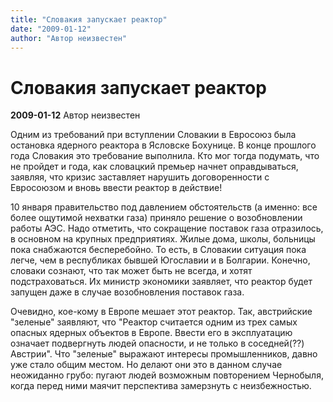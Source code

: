 ```yaml
---
title: "Словакия запускает реактор"
date: "2009-01-12"
author: "Автор неизвестен"
---
```


# Словакия запускает реактор

**2009-01-12** Автор неизвестен

Одним из требований при вступлении Словакии в Евросоюз была остановка ядерного реактора в Ясловске Бохунице. В конце прошлого года Словакия это требование выполнила. Кто мог тогда подумать, что не пройдет и года, как словацкий премьер начнет оправдываться, заявляя, что кризис заставляет нарушить договоренности с Евросоюзом и вновь ввести реактор в действие!

10 января правительство под давлением обстоятельств (а именно: все более ощутимой нехватки газа) приняло решение о возобновлении работы АЭС. Надо отметить, что сокращение поставок газа отразилось, в основном на крупных предприятиях. Жилые дома, школы, больницы пока снабжаются бесперебойно. То есть, в Словакии ситуация пока легче, чем в республиках бывшей Югославии и в Болгарии. Конечно, словаки сознают, что так может быть не всегда, и хотят подстраховаться. Их министр экономики заявляет, что реактор будет запущен даже в случае возобновления поставок газа.

Очевидно, кое-кому в Европе мешает этот реактор. Так, австрийские "зеленые" заявляют, что "Реактор считается одним из трех самых опасных ядерных объектов в Европе. Ввести его в эксплуатацию означает подвергнуть людей опасности, и не только в соседней(??) Австрии". Что "зеленые" выражают интересы промышленников, давно уже стало общим местом. Но делают они это в данном случае неожиданно грубо: пугают людей возможным повторением Чернобыля, когда перед ними маячит перспектива замерзнуть с неизбежностью.